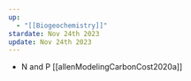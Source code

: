 ```yaml
---
up:
  - "[[Biogeochemistry]]"
stardate: Nov 24th 2023
update: Nov 24th 2023
---
```

- N and P [[allenModelingCarbonCost2020a]]
